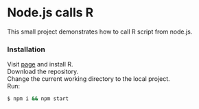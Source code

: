 # Node.js calls R

This small project demonstrates how to call R script from node.js.

### Installation

Visit [page](https://cran.r-project.org/) and install R.  
Download the repository.  
Change the current working directory to the local project.  
Run:
```sh
$ npm i && npm start
```
